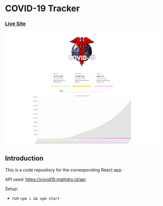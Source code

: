 # COVID-19 Tracker

### [Live Site](https://covid19statswebsite.netlify.com/)

![COVID-19 Tracker](Corona-Virus-Tracker.png)

## Introduction
This is a code repository for the corresponding React app. 

API used: https://covid19.mathdro.id/api

Setup:
- run ```npm i && npm start```
